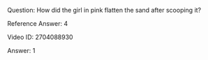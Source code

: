 Question: How did the girl in pink flatten the sand after scooping it?

Reference Answer: 4

Video ID: 2704088930

Answer: 1

